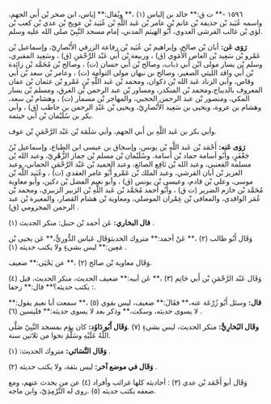 ١٥٩٦ -** ت ق:** خالد بن إلياس (١) ،** ويُقال:** إياس، ابن صخر بْن أَبي الجهم، واسمه عُبَيد بْن حذيفة بْن غانم بْن عامر بْن عَبد اللَّهِ بْن عُبَيد بْن عويج بْن عدي بْن كعب بْن لؤي بْن غالب القرشي العدوي، أَبُو الهيثم المدني، إمام مسجد النَّبِيّ صلى الله عليه وسلم.

**رَوَى عَن:** أبان بْن صالح، وإبراهيم بْن عُبَيد بْن رفاعة الزرقي الأَنْصارِيّ، وإسماعيل بْن عَمْرو بْن سَعِيد بْن العاص الأُمَوِي (ق) ، وربيعة بْن أَبي عَبْد الرَّحْمَنِ (ق) ، وسَعِيد المقبري، وسلم بْن يسار مولى ابْن أَبي ذباب، وصالح بْن أَبي حسان (ت) ، وصالح بْن مُحَمَّد بْن زائدة بْن أَبي واقد الليثي الصغير، وصالح بن نبهان مولى التوأمة (ت) ، وعامر بْن سعد بْن أَبي وقاص، وأبي الزناد عَبد الله بْن ذكوان، ومحمد بْن عَبد اللَّهِ بْنِ عَمْرو بْن عثمان بْن عفان المعروف بالديباج،ومحمد بْن المنكدر، ومساور بْن عبد الرحمن بْن الغرق، ومسلم بْن يسار المكي، ومنصور بْن عبد الرحمن الحجبي، والمهاجر بْن مسمار (ت) ، وهشام بْن سعد، وهشام بن عروة، ويحيى بن سَعِيد الأَنْصارِيّ، ويحيى بْن عَبْدِ الرحمن بن حاطب (ق) ، وأبي بكر بن سُلَيْمان بْن أَبي خيثمة.

وأبي بكر بن عَبد اللَّهِ بن أَبي الجهم، وأبي سَلَمَة بْن عَبْد الرَّحْمَنِ بْن عوف.

**رَوَى عَنه:** أَحْمَد بْن عَبد اللَّهِ بْن يونس، وإسحاق بن عيسى ابن الطباع، وإسماعيل بْنُ جَعْفَرٍ، وأَبُو أسامة حماد بْن أسامة. وسُلَيْمان بْن مسلم بْن جماز الزُّهْرِيّ، وعبد الله بْن مسلمة القعنبي، وعبد الله بْن نَافِع الصائغ، وعبد الحميد بْن عَبْد الرَّحْمَنِ الحماني، وعبد العزيز بْن أبان القرشي، وعبد الملك بْن عَمْرو أَبُو عامر العقدي (ت) ، وعُبَيد اللَّه بْن موسى، وعلي بْن قادم، وعيسى بْن يونس (ق) ، وأبو نعيم الفضل بْن دكين، وأبو معاوية مُحَمَّد بْن خازم الضرير (ت ق) ، وأَبُو أحمد مُحَمَّد بْن عَبد اللَّهِ بْن الزبير الزبيري، ومحمد بْن عُمَر الواقدي، والمعافى بْن عِمْران الموصلي، ومعاوية بْن هشام القصار، والمغيرة بْن عبد الرحمن المخزومي (ق) .

**قال البخاري:** عَن أحمد بْن حنبل: منكر الحديث (١) .

وَقَال أَبُو طالب (٢) ،** عَنْ أحمد:** متروك الحديثوَقَال عَباس الدُّورِيُّ،** عَن يحيى بْن مَعِين:** ليس بشيءٍ ولا يكتب حديثه (١) .

وَقَال معاوية بْن صالح (٢) ،** عن يَحْيَى:** ضعيف.

وَقَال عَبْد الرَّحْمَنِ بْن أَبي حَاتِم (٣) ،** عَن أبيه:** ضعيف الحديث، منكر الحديث، قيل (٤) : يكتب حديثه؟** قال:** زحفا.

**قال:** وسئل أَبُو زُرْعَة عنه،** فقَالَ:** ضعيف، ليس بقوي (٥) ،** سمعت أبا نعيم يقول:** لا يسوى حديثه، وسكت،** وذكر بعد لا يسوى حديثه:** فليسين (٦) .

**وقَال البُخارِيُّ:** منكر الحديث، ليس بشيءٍ (٧) .**وَقَال أَبُو دَاوُد:** كان يؤم بمسجد النَّبِيّ صَلَّى اللَّهُ عَلَيْهِ وسَلَّمَ نحوا من ثلاثين سنة.

**وَقَال النَّسَائي:** متروك الحديث: (١) .

**وَقَال في موضع آخر:** ليس بثقة، ولا يكتب حديثه (٢) .

وَقَال أبو أَحْمَد بْن عدي (٣) : أحاديثه كلها غرائب وأفراد (٤) عن من يحدث عنهم، ومع ضعفه يكتب حديثه (٥) .روى له التِّرْمِذِيّ، وابن ماجه.